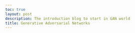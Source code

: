 ```yaml
---
toc: true
layout: post
description: The introduction blog to start in GAN world
title: Generative Adversarial Networks
---
```

